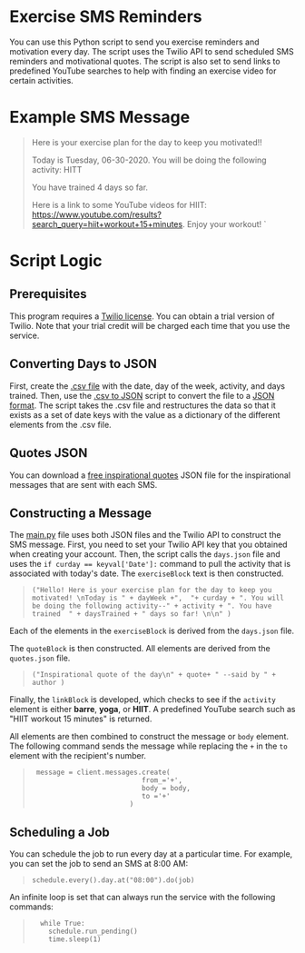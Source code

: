 # Exercise SMS Reminders
You can use this Python script to send you exercise reminders and motivation every day. The script uses the Twilio API to send scheduled SMS reminders and motivational quotes. The script is also set to send links to predefined YouTube searches to help with finding an exercise video for certain activities. 
# Example SMS Message
> Here is your exercise plan for the day to keep you motivated!!
>
> Today is Tuesday, 06-30-2020. You will be doing the following activity: HITT
>
> You have trained 4 days so far. 
>
> Here is a link to some YouTube videos for HIIT: https://www.youtube.com/results?search_query=hiit+workout+15+minutes. Enjoy your workout! `
# Script Logic
## Prerequisites
This program requires a [Twilio license](https://www.twilio.com/pricing). You can obtain a trial version of Twilio. Note that your trial credit will be charged each time that you use the service.
## Converting Days to JSON
First, create the [.csv file](days.csv) with the date, day of the week, activity, and days trained. Then, use the [.csv to JSON](convert_training_days.py) script to convert the file to a [JSON format](days.json). The script takes the .csv file and restructures the data so that it exists as a set of date keys with the value as a dictionary of the different elements from the .csv file.
## Quotes JSON
You can download a [free inspirational quotes](https://forum.freecodecamp.org/t/free-api-inspirational-quotes-json-with-code-examples/311373) JSON file for the inspirational messages that are sent with each SMS.
## Constructing a Message
The [main.py](main.py) file uses both JSON files and the Twilio API to construct the SMS message. First, you need to set your Twilio API key that you obtained when creating your account. Then, the script calls the `days.json` file and uses the `if curday == keyval['Date']:` command to pull the activity that is associated with today's date. The `exerciseBlock` text is then constructed.
> `("Hello! Here is your exercise plan for the day to keep you motivated! \nToday is " + dayWeek +",  "+ curday + ". You will be doing the following activity--" + activity + ". You have trained  " + daysTrained + " days so far! \n\n" )`

Each of the elements in the `exerciseBlock` is derived from the `days.json` file.

The `quoteBlock` is then constructed. All elements are derived from the `quotes.json` file.
>`("Inspirational quote of the day\n" + quote+ " --said by " + author )`

Finally, the `linkBlock` is developed, which checks to see if the `activity` element is either **barre**, **yoga**, or **HIIT**. A predefined YouTube search such as "HIIT workout 15 minutes" is returned. 

All elements are then combined to construct the message or `body` element. The following command sends the message while replacing the `+` in the `to` element with the recipient's number.
>
>      message = client.messages.create(
>                                from_='+',
>                                body = body,
>                                to ='+'
>                             )


## Scheduling a Job
You can schedule the job to run every day at a particular time. For example, you can set the job to send an SMS at 8:00 AM:
> `schedule.every().day.at("08:00").do(job)`

An infinite loop is set that can always run the service with the following commands:
>       while True:
>         schedule.run_pending()
>         time.sleep(1)
